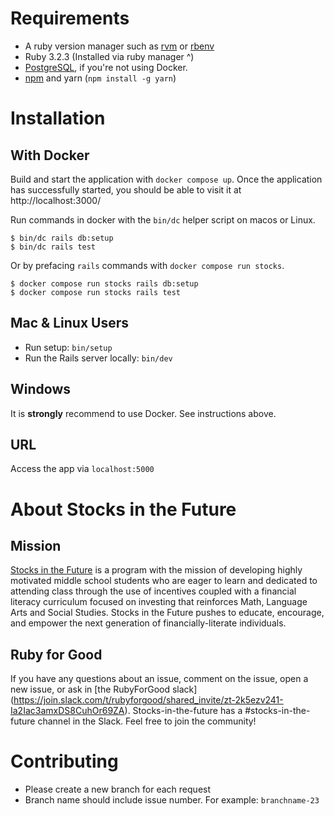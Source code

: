 # Requirements

* A ruby version manager such as [rvm](https://rvm.io/rvm/install) or [rbenv](https://formulae.brew.sh/formula/rbenv)
* Ruby 3.2.3 (Installed via ruby manager ^)
* [PostgreSQL](https://www.postgresql.org/), if you're not using Docker.
* [npm](https://docs.npmjs.com/downloading-and-installing-node-js-and-npm) and yarn (`npm install -g yarn`)

# Installation

## With Docker

Build and start the application with `docker compose up`. Once the application has successfully started, you should be able to visit it at http://localhost:3000/

Run commands in docker with the `bin/dc` helper script on macos or Linux.

```console
$ bin/dc rails db:setup
$ bin/dc rails test
```

Or by prefacing `rails` commands with `docker compose run stocks`.

```console
$ docker compose run stocks rails db:setup
$ docker compose run stocks rails test
```

## Mac & Linux Users

* Run setup: `bin/setup`
* Run the Rails server locally: `bin/dev`

## Windows

It is **strongly** recommend to use Docker. See instructions above.

## URL

Access the app via `localhost:5000`

# About Stocks in the Future 

## Mission
[Stocks in the Future](https://sifonline.org/) is a program with the mission of developing highly motivated middle school students who are eager to learn and dedicated to attending class through the use of incentives coupled with a financial literacy curriculum focused on investing that reinforces Math, Language Arts and Social Studies. Stocks in the Future pushes to educate, encourage, and empower the next generation of financially-literate individuals.

## Ruby for Good
If you have any questions about an issue, comment on the issue, open a new issue, or ask in [the RubyForGood slack] (https://join.slack.com/t/rubyforgood/shared_invite/zt-2k5ezv241-Ia2Iac3amxDS8CuhOr69ZA). Stocks-in-the-future has a #stocks-in-the-future channel in the Slack. Feel free to join the community! 

# Contributing

* Please create a new branch for each request
* Branch name should include issue number. For example: `branchname-23`

